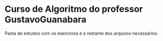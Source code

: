 # Curso de Algoritmo do professor GustavoGuanabara
Pasta de estudos com os exercícios e o restante dos arquivos necessários.
